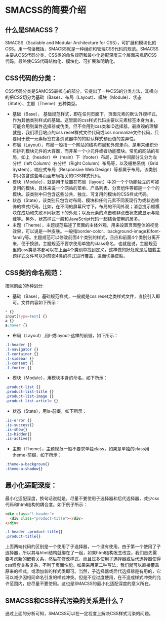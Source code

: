 # SMACSS的简要介绍

## 什么是SMACSS？
SMACSS（Scalable and Modular Architecture for CSS），可扩展和模块化的CSS。用一句话概括，SMACSS就是一种组织和管理CSS代码的规范。SMACSS主要从CSS代码分类、CSS类的命名规范和最小化适配深度三个层面来规范CSS代码，最终使CSS代码结构化、模块化、可扩展和明确化。

## CSS代码的分类：
CSS代码分类是SAMCSS最核心的部分，它提出了一种CSS的分类方法，其横向的把CSS切分为基础（Base）、布局（Layout）、模块（Module）、状态（State）、主题（Theme）五种类型。
* 基础（Base）， 基础规范样式，即在任何页面下，页面元素的默认外观样式，作为其他类别样式的基础。这里面的css样式代码主要以元素标签本身为主，可能会用到属性选择器或伪类，但不会用到css类和ID选择器。最直观的理解就是，我们项目站点的css reset样式文件代码或css normalize文件代码，只要用于统一元素标签在各浏览器中的的默认样式预设值的差异性。
* 布局（Layout），布局一般指一个网站的结构布局和外观走向，是用来组织分布排列模块元件的大容器，而非某一个小元件或者功能模块。常见的网站的布局，如上（header）中（main）下（footer）布局，其中中间部分又分为左分栏（left Column）右分栏（Right Column）布局等，以及栅格系统（Grid System），响应式布局（Responsive Web Design）等都属于布局。该类别中只包含这些与页面布局相关的CSS样式代码。
* 模块（Module），就是用于放置在布局（layout）中的一个个功能独立的可被复用的模块，具体来说一个网站的菜单、产品列表、分页组件等都是一个个的模块。该类别中只包含这些公共、独立、可复用的模块的CSS样式代码。
* 状态（State），该类别只包含对布局、模块和任何元素不同表现行为或状态修饰的样式代码。比如，在不同的屏幕尺寸下，布局的不同外观；消息提示框模块在成功和失败不同状态下的外观；以及元素的点击和非点击状态或显示与隐藏等。另外，状态样式一般和JavaScript代码一起结合使用的居多。
* 主题（Theme），主题规范描述了页面的主体外观，用来设置页面整体的视觉效果，可以说是一种皮肤。一般指border-color、background-image和font-family等。主题规范可以修改前面4个类别的样式，且应和前面4个类别分离开来，便于换肤。主题规范不要求使用单独的class命名，也就是说，主题规范里的css类基本都可以在上面4个类别中找到定义，这样做的好处就是后加载主题样式文件可以对前面4类的样式进行覆盖，进而切换皮肤。

## CSS类的命名规范：
按照前面的5种划分:
* 基础（Base），基础规范样式，一般就是css reset之类样式文件，直接引入即可。文件内容如下所示：
```css
* {}
input[type=text] {}
a {}
a:hover {}
```

* 布局（Layout）,用l-或layout-这样的前缀，如下所示：
```css
.l-header {}
.l-navigator {}
.l-container {}
.l-sidebar {}
.l-content {}
.l-footer {}
```

* 模块（Module），用模块本身的命名，如下所示：
```css
.product-list {}
.product-list-title {}
.product-list-image {}
.product-list-article {}
```

* 状态（State），用is-前缀，如下所示：
```css
.is-error {}
.is-success{}
.is-show{}
.is-hidden{}
.is-active{}
```

* 主题（Theme），主题规范一般不要求单独class，如果是单独的class用theme-前缀，如下所示：
```css
.theme-a-backgroun{}
.theme-a-shadow{}
```

## 最小化适配深度：
最小化适配深度，换句话说就是，尽量不要使用子选择器和后代选择器，减少css代码和html结构的耦合度。如下例子所示：
```html
<div class="l-header">
  <div class="product-title"></div>
</div>
```
```css
.l-header .product-title{}
.product-title{}
```
上面两端代码的区别是一个使用了子选择器，一个没有使用。由于第一个使用了子选择器，所以其与html结构就绑在了一起，如果html结构发生改变，我们首先需要考虑新的嵌套关系，然后在修改样式，而且过多使用子选择器或后代选择器使得css嵌套关系复杂，不利于页面性能。如果采用第二种写法，我们就可以直接覆盖原来的样式，或添加新的样式类即可。当然，子选择器或后代选择器是有用的，它可以减少因相同命名引发的样式冲突。但是不应过度使用，在不造成样式冲突的允许范围内，应尽量不要使用。这也是SMACSS的最小化适配深度的意义所在。

## SMACSS和CSS样式污染的关系是什么？
通过上面的分析可知，SMACSS可以在一定程度上解决CSS样式污染的问题。




